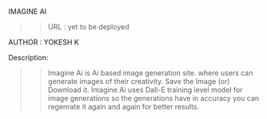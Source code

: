 IMAGINE AI
>> URL : yet to be deployed

AUTHOR : YOKESH K 

Description:
>> Imagine Ai is Ai based  image generation site.
>> where users can generate images of their creativity. 
>> Save the Image (or) Download it.
>> Imagine Ai uses Dall-E training level model for 
   image generations so the generations have in accuracy 
   you can regenrate it again and again for better results.
   
   




